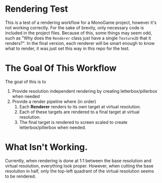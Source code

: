 # Rendering Test
This is a test of a rendering workflow for a MonoGame project, however it's not working correctly.  For the sake of brevity, only necessary code is included in the project files. Because of this, some things may seem odd, such as "Why does the `Renderer` class just have a single `Texture2D` that it renders?".  In the final version, each renderer will be smart enough to know what to render, it was just set this way in this repo for the test.

# The Goal Of This Workflow
The goal of this is to 
1. Provide resolution independent rendering by creating letterbox/pillerbox when needed
2. Provide a render pipeline where (in order)
    1. Each **Renderer** renders to its own target at virtual resolution.
    2. Each of these targets are rendered to a final target at virtual resolution.
    3. The final target is rendered to screen scaled to create letterbox/pillerbox when needed.

# What Isn't Working.
Currently, when rendering is done at 1:1 between the base resolution and virtual resolution, everything
look proper. However, when cutting the base resolution in half, only the top-left quadrant of the virtual resolution seems to be rendered.


